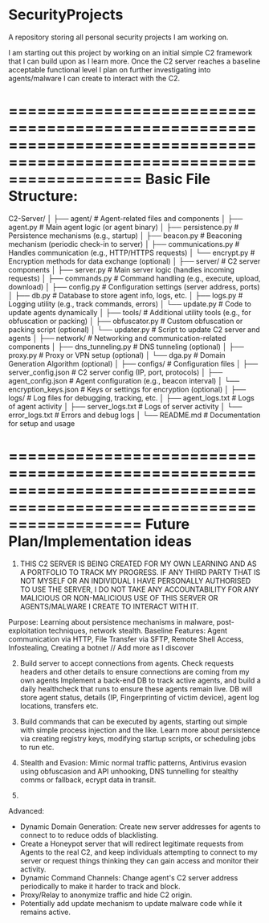 # SecurityProjects
A repository storing all personal security projects I am working on.

I am starting out this project by working on an initial simple C2 framework that I can build upon as I learn more.
Once the C2 server reaches a baseline acceptable functional level I plan on further investigating into agents/malware I can create to interact with the C2.

======================================================================================================================
Basic File Structure:
======================================================================================================================

C2-Server/ │ ├── agent/ # Agent-related files and components │ ├── agent.py # Main agent logic (or agent binary) │ ├── persistence.py # Persistence mechanisms (e.g., startup) │ ├── beacon.py # Beaconing mechanism (periodic check-in to server) │ ├── communications.py # Handles communication (e.g., HTTP/HTTPS requests) │ └── encrypt.py # Encryption methods for data exchange (optional) │ ├── server/ # C2 server components │ ├── server.py # Main server logic (handles incoming requests) │ ├── commands.py # Command handling (e.g., execute, upload, download) │ ├── config.py # Configuration settings (server address, ports) │ ├── db.py # Database to store agent info, logs, etc. │ ├── logs.py # Logging utility (e.g., track commands, errors) │ └── update.py # Code to update agents dynamically │ ├── tools/ # Additional utility tools (e.g., for obfuscation or packing) │ ├── obfuscator.py # Custom obfuscation or packing script (optional) │ └── updater.py # Script to update C2 server and agents │ ├── network/ # Networking and communication-related components │ ├── dns_tunneling.py # DNS tunneling (optional) │ ├── proxy.py # Proxy or VPN setup (optional) │ └── dga.py # Domain Generation Algorithm (optional) │ ├── configs/ # Configuration files │ ├── server_config.json # C2 server config (IP, port, protocols) │ ├── agent_config.json # Agent configuration (e.g., beacon interval) │ └── encryption_keys.json # Keys or settings for encryption (optional) │ ├── logs/ # Log files for debugging, tracking, etc. │ ├── agent_logs.txt # Logs of agent activity │ ├── server_logs.txt # Logs of server activity │ └── error_logs.txt # Errors and debug logs │ └── README.md # Documentation for setup and usage


======================================================================================================================
Future Plan/Implementation ideas
======================================================================================================================

1. THIS C2 SERVER IS BEING CREATED FOR MY OWN LEARNING AND AS A PORTFOLIO TO TRACK MY PROGRESS. IF ANY THIRD PARTY THAT IS NOT MYSELF OR AN INDIVIDUAL I HAVE PERSONALLY AUTHORISED TO USE THE SERVER, I DO NOT TAKE ANY ACCOUNTABILITY FOR ANY MALICIOUS OR NON-MALICIOUS USE OF THIS SERVER OR AGENTS/MALWARE I CREATE TO INTERACT WITH IT.

Purpose: Learning about persistence mechanisms in malware, post-exploitation techniques, network stealth.
Baseline Features: Agent communication via HTTP, File Transfer via SFTP, Remote Shell Access, Infostealing, Creating a botnet // Add more as I discover

2. Build server to accept connections from agents. Check requests headers and other details to ensure connections are coming from my own agents
Implement a back-end DB to track active agents, and build a daily healthcheck that runs to ensure these agents remain live. DB will store agent status, details (IP, Fingerprinting of victim device), agent log locations, transfers etc.

3. Build commands that can be executed by agents, starting out simple with simple process injection and the like. Learn more about persistence via creating registry keys, modifying startup scripts, or scheduling jobs to run etc.

4. Stealth and Evasion: Mimic normal traffic patterns, Antivirus evasion using obfuscasion and API unhooking, DNS tunnelling for stealthy comms or fallback, ecrypt data in transit.

5.
Advanced:
- Dynamic Domain Generation: Create new server addresses for agents to connect to to reduce odds of blacklisting.
- Create a Honeypot server that will redirect legitimate requests from Agents to the real C2, and keep individuals attempting to connect to my server or request things thinking they can gain access and monitor their activity.
- Dynamic Command Channels: Change agent's C2 server address periodically to make it harder to track and block.
- Proxy/Relay to anonymize traffic and hide C2 origin.
- Potentially add update mechanism to update malware code while it remains active.